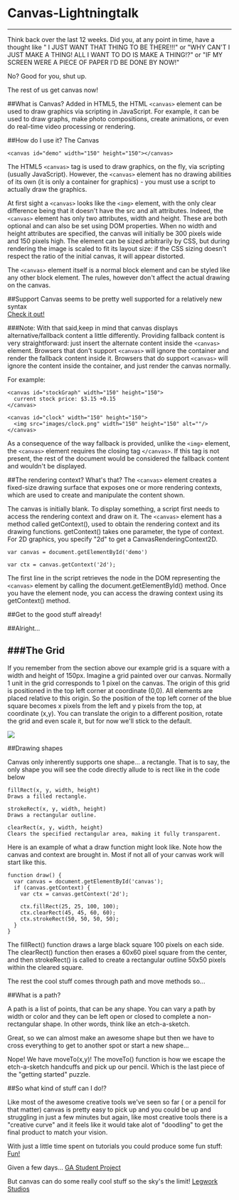# Canvas-Lightningtalk
---
Think back over the last 12 weeks. Did you, at any point in time, have a thought like " I JUST WANT THAT THING TO BE THERE!!!" or "WHY CAN'T I JUST MAKE A THING! ALL I WANT TO DO IS MAKE A THING!?" or "IF MY SCREEN WERE A PIECE OF PAPER I'D BE DONE BY NOW!"

No? Good for you, shut up.

The rest of us get canvas now!

##What is Canvas?
Added in HTML5, the HTML `<canvas>` element can be used to draw graphics via scripting in JavaScript. For example, it can be used to draw graphs, make photo compositions, create animations, or even do real-time video processing or rendering.

##How do I use it?
The Canvas
````
<canvas id="demo" width="150" height="150"></canvas>
````

The HTML5 `<canvas>` tag is used to draw graphics, on the fly, via scripting (usually JavaScript).
However, the `<canvas>` element has no drawing abilities of its own (it is only a container for graphics) - you must use a script to actually draw the graphics.

At first sight a `<canvas>` looks like the `<img>` element, with the only clear difference being that it doesn't have the src and alt attributes. Indeed, the `<canvas>` element has only two attributes, width and height. These are both optional and can also be set using DOM properties. When no width and height attributes are specified, the canvas will initially be 300 pixels wide and 150 pixels high. The element can be sized arbitrarily by CSS, but during rendering the image is scaled to fit its layout size: if the CSS sizing doesn't respect the ratio of the initial canvas, it will appear distorted.

The `<canvas>` element itself is a normal block element and can be styled like any other block element. The rules, however don't affect the actual drawing on the canvas.

##Support
Canvas seems to be pretty well supported for a relatively new syntax          
[Check it out!](http://caniuse.com/#feat=canvas)

###Note:
With that said,keep in mind that canvas displays alternative/fallback content a little differently. Providing fallback content is very straightforward: just insert the alternate content inside the `<canvas>` element. Browsers that don't support `<canvas>` will ignore the container and render the fallback content inside it. Browsers that do support `<canvas>` will ignore the content inside the container, and just render the canvas normally.

For example:
```
<canvas id="stockGraph" width="150" height="150">
  current stock price: $3.15 +0.15
</canvas>

<canvas id="clock" width="150" height="150">
  <img src="images/clock.png" width="150" height="150" alt=""/>
</canvas>
```
As a consequence of the way fallback is provided, unlike the `<img>` element, the `<canvas>` element requires the closing tag `</canvas>`. If this tag is not present, the rest of the document would be considered the fallback content and wouldn't be displayed.

##The rendering context? What's that?
The `<canvas>` element creates a fixed-size drawing surface that exposes one or more rendering contexts, which are used to create and manipulate the content shown. 

The canvas is initially blank. To display something, a script first needs to access the rendering context and draw on it. The `<canvas>` element has a method called getContext(), used to obtain the rendering context and its drawing functions. getContext() takes one parameter, the type of context. For 2D graphics, you specify "2d" to get a CanvasRenderingContext2D.

``
var canvas = document.getElementById('demo') 
``  

``
var ctx = canvas.getContext('2d');
``

The first line in the script retrieves the node in the DOM representing the `<canvas>` element by calling the document.getElementById() method. Once you have the element node, you can access the drawing context using its getContext() method.

##Get to the good stuff already!


##Alright...

###The Grid
---

If you remember from the section above our example grid is a square with a width and height of 150px. Imagine a grid painted over our canvas. Normally 1 unit in the grid corresponds to 1 pixel on the canvas. The origin of this grid is positioned in the top left corner at coordinate (0,0). All elements are placed relative to this origin. So the position of the top left corner of the blue square becomes x pixels from the left and y pixels from the top, at coordinate (x,y). You can translate the origin to a different position, rotate the grid and even scale it, but for now we'll stick to the default.

![](https://mdn.mozillademos.org/files/224/Canvas_default_grid.png)

##Drawing shapes

Canvas only inherently supports one shape... a rectangle. That is to say, the only shape you will see the code directly allude to is rect like in the code below  
```
fillRect(x, y, width, height)
Draws a filled rectangle.

strokeRect(x, y, width, height)
Draws a rectangular outline.

clearRect(x, y, width, height)
Clears the specified rectangular area, making it fully transparent.
```

Here is an example of what a draw function might look like. Note how the canvas and context are brought in. Most if not all of your canvas work will start like this.

```
function draw() {
  var canvas = document.getElementById('canvas');
  if (canvas.getContext) {
    var ctx = canvas.getContext('2d');

    ctx.fillRect(25, 25, 100, 100);
    ctx.clearRect(45, 45, 60, 60);
    ctx.strokeRect(50, 50, 50, 50);
  }
}
```
The fillRect() function draws a large black square 100 pixels on each side. The clearRect() function then erases a 60x60 pixel square from the center, and then strokeRect() is called to create a rectangular outline 50x50 pixels within the cleared square.

The rest the cool stuff comes through path and move methods so...

##What is a path?

A path is a list of points, that can be any shape. You can vary a path by width or color and they can be left open or closed to complete a non-rectangular shape. In other words, think like an etch-a-sketch. 

Great, so we can almost make an awesome shape but then we have to cross everything to get to another spot or start a new shape...

Nope!
We have moveTo(x,y)! The moveTo() function is how we escape the etch-a-sketch handcuffs and pick up our pencil. Which is the last piece of the "getting started" puzzle.

##So what kind of stuff can I do!?

Like most of the awesome creative tools we've seen so far ( or a pencil for that matter) canvas is pretty easy to pick up and you could be up and struggling in just a few minutes but again, like most creative tools there is a "creative curve" and it feels like it would take alot of "doodling" to get the final product to match your vision.

With just a little time spent on tutorials you could produce some fun stuff:
[Fun!](https://developer.mozilla.org/en-US/docs/Web/API/Canvas_API/Tutorial/Drawing_shapes)

Given a few days...
[GA Student Project](https://github.com/briandridge/project-1)

But canvas can do some really cool stuff so the sky's the limit!
[Legwork Studios](http://www.legworkstudio.com/animation)










